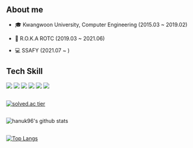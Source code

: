 ## About me

- 🎓 Kwangwoon University, Computer Engineering (2015.03 ~ 2019.02)
 
-  🔫 R.O.K.A ROTC (2019.03 ~ 2021.06)

-  💻 SSAFY (2021.07 ~ )

## Tech Skill

<img src="https://img.shields.io/badge/Java-007396?style=flat-square&logo=Java&logoColor=white"></a>
<img src="https://img.shields.io/badge/Python-3766AB?style=flat-square&logo=Python&logoColor=white"></a>
<img src="https://img.shields.io/badge/JavaScript-F7DF1E?style=flat-square&logo=JavaScript&logoColor=white"></a>
<img src="https://img.shields.io/badge/MySQL-4479A1?style=flat-square&logo=MySQL&logoColor=white"></a>
<img src="https://img.shields.io/badge/Vue.js-4FC08D?style=flat-square&logo=Vue.js&logoColor=white"></a>
<img src="https://img.shields.io/badge/Spring-6DB33F?style=flat-square&logo=SpringBoot&logoColor=white"></a>

##
[![solved.ac tier](http://mazassumnida.wtf/api/generate_badge?boj=gi7182)](https://solved.ac/gi7182)

##
![hanuk96's github stats](https://github-readme-stats.vercel.app/api?username=hanuk96&show_icons=true&theme=dark)

##
[![Top Langs](https://github-readme-stats.vercel.app/api/top-langs/?username=hanuk96&layout=compact)](https://github.com/anuraghazra/github-readme-stats)

 
